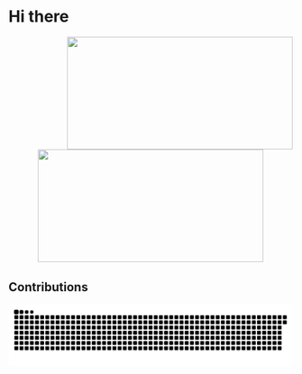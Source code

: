 # Hi there

<div align="center">
  <img align="right" src="https://github-readme-stats-git-main-fessxxs-projects.vercel.app/api?username=FESSXX&locale=cn&show_icons=true" height="200"  width="400"/>
</div>
<div align="center">
  <img src="https://count.getloli.com/get/@FESSXX?theme=booru-smtg" height="200" width="400"></img>
</div>

## Contributions
<picture>
  <source media="(prefers-color-scheme: dark)" srcset="https://raw.githubusercontent.com/FESSXX/FESSXX/refs/heads/output/github-contribution-grid-snake-dark.svg">
  <source media="(prefers-color-scheme: light)" srcset="https://raw.githubusercontent.com/FESSXX/FESSXX/refs/heads/output/github-contribution-grid-snake.svg">
  <img alt="github contribution grid snake animation" src="https://raw.githubusercontent.com/FESSXX/FESSXX/refs/heads/output/github-contribution-grid-snake.svg">
</picture>
